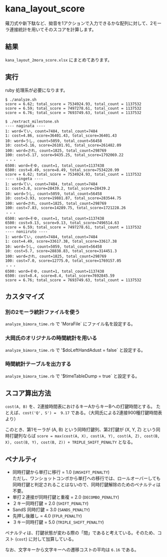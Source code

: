 # kana_layout_score
薙刀式や新下駄など、拗音を1アクションで入力できるかな配列に対して、2モーラ連接統計を用いてそのスコアを計算します。

## 結果
`kana_layout_2mora_score.xlsx` にまとめてあります。

## 
## 実行
ruby 処理系が必要になります。

```
$ ./analyze.sh
score = 6.62; total_score = 7534924.93, total_count = 1137532
score = 6.59; total_score = 7497278.61, total_count = 1137532
score = 6.76; total_score = 7693749.63, total_count = 1137532
```

```
$ ./extract_milestone.sh
---- naginata ----
1: word=てい, count=7484, total_count=7484
1: cost=4.86, score=36401.43, total_score=36401.43
10: word=うし, count=5059, total_count=56458
10: cost=5.16, score=26101.91, total_score=261482.09
100: word=され, count=1825, total_count=298769
100: cost=5.17, score=9435.25, total_score=1792069.22
・・・
6500: word=そゆ, count=1, total_count=1137438
6500: cost=8.49, score=8.49, total_score=7534220.99
score = 6.62; total_score = 7534924.93, total_count = 1137532
---- singeta ----
1: word=てい, count=7484, total_count=7484
1: cost=3.8, score=28439.2, total_score=28439.2
10: word=うし, count=5059, total_count=56458
10: cost=3.93, score=19881.87, total_score=283544.75
100: word=され, count=1825, total_count=298769
100: cost=7.83, score=14289.75, total_score=1721228.26
・・・
6500: word=そゆ, count=1, total_count=1137438
6500: cost=9.13, score=9.13, total_score=7496514.63
score = 6.59; total_score = 7497278.61, total_count = 1137532
---- noniiruto ----
1: word=てい, count=7484, total_count=7484
1: cost=4.49, score=33617.38, total_score=33617.38
10: word=うし, count=5059, total_count=56458
10: cost=5.7, score=28838.83, total_score=314451.3
100: word=され, count=1825, total_count=298769
100: cost=7.0, score=12775.0, total_score=1769157.05
・・・
6500: word=そゆ, count=1, total_count=1137438
6500: cost=8.4, score=8.4, total_score=7692845.59
score = 6.76; total_score = 7693749.63, total_count = 1137532
```

## カスタマイズ
### 別の2モーラ統計ファイルを使う
`analyze_bimora_time.rb` で 'MoraFile` にファイル名を設定する。

### 大岡氏のオリジナルの時間統計を用いる
`analyze_bimora_time.rb` で '$doLeftHandAdust = false` と設定する。

### 時間統計テーブルを出力する
`analyze_bimora_time.rb` で '$timeTableDump = true` と設定する。

## スコア算出方法
`cost(A, B)` を、2連接時間表におけるキーAからキーBへの打鍵時間とする。
たとえば、`cost('Q', S') =  9.17` である。（大岡氏による2連接900種打鍵時間表より）

このとき、第1モーラが (A, B) という同時打鍵列、第2打鍵が (X, Y, Z) という同時打鍵列ならば
`score = max(cost(A, X), cost(A, Y), cost(A, Z), cost(B, X), cost(B, Y), cost(B, Z)) + TRIPLE_SHIFT_PENALTY` となる。

## ペナルティ
- 同時打鍵から単打に移行 = 1.0 (`UNSHIFT_PENALTY`)<br/>
  ただし、ワンショットコンボから単打への移行では、ロールオーバーしても同時打鍵と判定されることはないので、同時打鍵解除のためのペナルティは不要。
- 単打２連接が同時打鍵と重複 = 2.0 (`DECOMBO_PENALTY`)
- ２キー同時打鍵 = 2.0 (`SHIFT_PENALTY`)
- SandS 同時打鍵 = 3.0 (`SANDS_PENALTY`)
- 先押し後離し = 4.0 (`FPLR_PENALTY`)
- ３キー同時打鍵 = 5.0 (`TRIPLE_SHIFT_PENALTY`)

ペナルティは、打鍵状態が変わる際の「間」であると考えている。そのため、コスト (`cost`) に対して加算している。

なお、文字キーから文字キーへの遷移コストの平均は `6.16` である。
